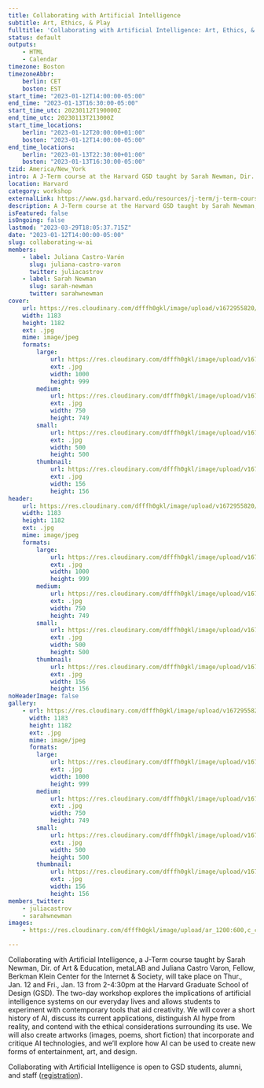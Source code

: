 ```yaml
---
title: Collaborating with Artificial Intelligence
subtitle: Art, Ethics, & Play
fulltitle: 'Collaborating with Artificial Intelligence: Art, Ethics, & Play'
status: default
outputs:
    - HTML
    - Calendar
timezone: Boston
timezoneAbbr:
    berlin: CET
    boston: EST
start_time: "2023-01-12T14:00:00-05:00"
end_time: "2023-01-13T16:30:00-05:00"
start_time_utc: 20230112T190000Z
end_time_utc: 20230113T213000Z
start_time_locations:
    berlin: "2023-01-12T20:00:00+01:00"
    boston: "2023-01-12T14:00:00-05:00"
end_time_locations:
    berlin: "2023-01-13T22:30:00+01:00"
    boston: "2023-01-13T16:30:00-05:00"
tzid: America/New_York
intro: A J-Term course at the Harvard GSD taught by Sarah Newman, Dir. of Art & Education, metaLAB and Juliana Castro Varon, Fellow, Berkman Klein Center for the Internet & Society
location: Harvard
category: workshop
externalLink: https://www.gsd.harvard.edu/resources/j-term/j-term-courses/#AI
description: A J-Term course at the Harvard GSD taught by Sarah Newman, Dir. of Art & Education, metaLAB and Juliana Castro Varon, Fellow, Berkman Klein Center fo…
isFeatured: false
isOngoing: false
lastmod: "2023-03-29T18:05:37.715Z"
date: "2023-01-12T14:00:00-05:00"
slug: collaborating-w-ai
members:
    - label: Juliana Castro-Varón
      slug: juliana-castro-varon
      twitter: juliacastrov
    - label: Sarah Newman
      slug: sarah-newman
      twitter: sarahwnewman
cover:
    url: https://res.cloudinary.com/dfffh0gkl/image/upload/v1672955820/GS_Djclass_final_de27fc3061.jpg
    width: 1183
    height: 1182
    ext: .jpg
    mime: image/jpeg
    formats:
        large:
            url: https://res.cloudinary.com/dfffh0gkl/image/upload/v1672955821/large_GS_Djclass_final_de27fc3061.jpg
            ext: .jpg
            width: 1000
            height: 999
        medium:
            url: https://res.cloudinary.com/dfffh0gkl/image/upload/v1672955821/medium_GS_Djclass_final_de27fc3061.jpg
            ext: .jpg
            width: 750
            height: 749
        small:
            url: https://res.cloudinary.com/dfffh0gkl/image/upload/v1672955822/small_GS_Djclass_final_de27fc3061.jpg
            ext: .jpg
            width: 500
            height: 500
        thumbnail:
            url: https://res.cloudinary.com/dfffh0gkl/image/upload/v1672955820/thumbnail_GS_Djclass_final_de27fc3061.jpg
            ext: .jpg
            width: 156
            height: 156
header:
    url: https://res.cloudinary.com/dfffh0gkl/image/upload/v1672955820/GS_Djclass_final_de27fc3061.jpg
    width: 1183
    height: 1182
    ext: .jpg
    mime: image/jpeg
    formats:
        large:
            url: https://res.cloudinary.com/dfffh0gkl/image/upload/v1672955821/large_GS_Djclass_final_de27fc3061.jpg
            ext: .jpg
            width: 1000
            height: 999
        medium:
            url: https://res.cloudinary.com/dfffh0gkl/image/upload/v1672955821/medium_GS_Djclass_final_de27fc3061.jpg
            ext: .jpg
            width: 750
            height: 749
        small:
            url: https://res.cloudinary.com/dfffh0gkl/image/upload/v1672955822/small_GS_Djclass_final_de27fc3061.jpg
            ext: .jpg
            width: 500
            height: 500
        thumbnail:
            url: https://res.cloudinary.com/dfffh0gkl/image/upload/v1672955820/thumbnail_GS_Djclass_final_de27fc3061.jpg
            ext: .jpg
            width: 156
            height: 156
noHeaderImage: false
gallery:
    - url: https://res.cloudinary.com/dfffh0gkl/image/upload/v1672955820/GS_Djclass_final_de27fc3061.jpg
      width: 1183
      height: 1182
      ext: .jpg
      mime: image/jpeg
      formats:
        large:
            url: https://res.cloudinary.com/dfffh0gkl/image/upload/v1672955821/large_GS_Djclass_final_de27fc3061.jpg
            ext: .jpg
            width: 1000
            height: 999
        medium:
            url: https://res.cloudinary.com/dfffh0gkl/image/upload/v1672955821/medium_GS_Djclass_final_de27fc3061.jpg
            ext: .jpg
            width: 750
            height: 749
        small:
            url: https://res.cloudinary.com/dfffh0gkl/image/upload/v1672955822/small_GS_Djclass_final_de27fc3061.jpg
            ext: .jpg
            width: 500
            height: 500
        thumbnail:
            url: https://res.cloudinary.com/dfffh0gkl/image/upload/v1672955820/thumbnail_GS_Djclass_final_de27fc3061.jpg
            ext: .jpg
            width: 156
            height: 156
members_twitter:
    - juliacastrov
    - sarahwnewman
images:
    - https://res.cloudinary.com/dfffh0gkl/image/upload/ar_1200:600,c_crop/c_limit,h_1200,w_600/v1672955820/GS_Djclass_final_de27fc3061.jpg

---
```

Collaborating with Artificial Intelligence, a J-Term course taught by Sarah Newman, Dir. of Art & Education, metaLAB and Juliana Castro Varon, Fellow, Berkman Klein Center for the Internet & Society, will take place on Thur., Jan. 12 and Fri., Jan. 13 from 2-4:30pm at the Harvard Graduate School of Design (GSD). The two-day workshop explores the implications of artificial intelligence systems on our everyday lives and allows students to experiment with contemporary tools that aid creativity. We will cover a short history of AI, discuss its current applications, distinguish AI hype from reality, and contend with the ethical considerations surrounding its use. We will also create artworks (images, poems, short fiction) that incorporate and critique AI technologies, and we’ll explore how AI can be used to create new forms of entertainment, art, and design. 

Collaborating with Artificial Intelligence is open to GSD students, alumni, and staff ([registration](https://harvard.az1.qualtrics.com/jfe/form/SV_6gn6KKBNejDfhP0)).
